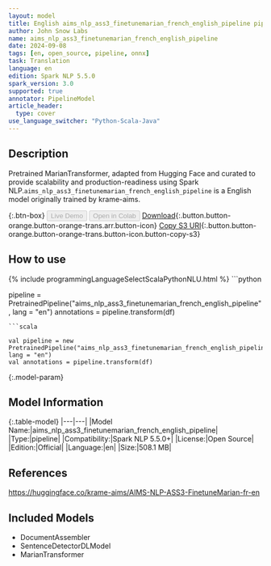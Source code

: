 ```yaml
---
layout: model
title: English aims_nlp_ass3_finetunemarian_french_english_pipeline pipeline MarianTransformer from krame-aims
author: John Snow Labs
name: aims_nlp_ass3_finetunemarian_french_english_pipeline
date: 2024-09-08
tags: [en, open_source, pipeline, onnx]
task: Translation
language: en
edition: Spark NLP 5.5.0
spark_version: 3.0
supported: true
annotator: PipelineModel
article_header:
  type: cover
use_language_switcher: "Python-Scala-Java"
---
```


## Description

Pretrained MarianTransformer, adapted from Hugging Face and curated to provide scalability and production-readiness using Spark NLP.`aims_nlp_ass3_finetunemarian_french_english_pipeline` is a English model originally trained by krame-aims.

{:.btn-box}
<button class="button button-orange" disabled>Live Demo</button>
<button class="button button-orange" disabled>Open in Colab</button>
[Download](https://s3.amazonaws.com/auxdata.johnsnowlabs.com/public/models/aims_nlp_ass3_finetunemarian_french_english_pipeline_en_5.5.0_3.0_1725832072281.zip){:.button.button-orange.button-orange-trans.arr.button-icon}
[Copy S3 URI](s3://auxdata.johnsnowlabs.com/public/models/aims_nlp_ass3_finetunemarian_french_english_pipeline_en_5.5.0_3.0_1725832072281.zip){:.button.button-orange.button-orange-trans.button-icon.button-copy-s3}

## How to use



<div class="tabs-box" markdown="1">
{% include programmingLanguageSelectScalaPythonNLU.html %}
```python

pipeline = PretrainedPipeline("aims_nlp_ass3_finetunemarian_french_english_pipeline", lang = "en")
annotations =  pipeline.transform(df)   

```
```scala

val pipeline = new PretrainedPipeline("aims_nlp_ass3_finetunemarian_french_english_pipeline", lang = "en")
val annotations = pipeline.transform(df)

```
</div>

{:.model-param}
## Model Information

{:.table-model}
|---|---|
|Model Name:|aims_nlp_ass3_finetunemarian_french_english_pipeline|
|Type:|pipeline|
|Compatibility:|Spark NLP 5.5.0+|
|License:|Open Source|
|Edition:|Official|
|Language:|en|
|Size:|508.1 MB|

## References

https://huggingface.co/krame-aims/AIMS-NLP-ASS3-FinetuneMarian-fr-en

## Included Models

- DocumentAssembler
- SentenceDetectorDLModel
- MarianTransformer